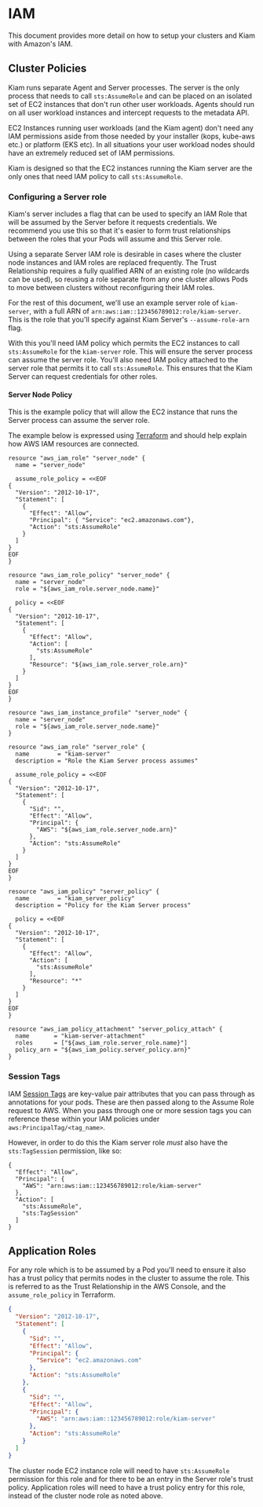 # IAM
This document provides more detail on how to setup your clusters and Kiam with Amazon's IAM.

## Cluster Policies
Kiam runs separate Agent and Server processes. The server is the only process
that needs to call `sts:AssumeRole` and can be placed on an isolated set of EC2
instances that don't run other user workloads. Agents should run on all user
workload instances and intercept requests to the metadata API. 

EC2 Instances running user workloads (and the Kiam agent) don't need any IAM
permissions aside from those needed by your installer (kops, kube-aws etc.) or
platform (EKS etc). In all situations your user workload nodes should have an
extremely reduced set of IAM permissions. 

Kiam is designed so that the EC2 instances running the Kiam server are the only
ones that need IAM policy to call `sts:AssumeRole`. 

### Configuring a Server role
Kiam's server includes a flag that can be used to specify an IAM Role that will
be assumed by the Server before it requests credentials. We recommend you use
this so that it's easier to form trust relationships between the roles that your
Pods will assume and this Server role. 

Using a separate Server IAM role is desirable in cases where the cluster node
instances and IAM roles are replaced frequently. The Trust Relationship requires
a fully qualified ARN of an existing role (no wildcards can be used), so reusing
a role separate from any one cluster allows Pods to move between clusters
without reconfiguring their IAM roles.

For the rest of this document, we'll use an example server role of
`kiam-server`, with a full ARN of `arn:aws:iam::123456789012:role/kiam-server`. 
This is the role that you'll specify against Kiam Server's `--assume-role-arn`
flag.

With this you'll need IAM policy which permits the EC2 instances to call
`sts:AssumeRole` for the `kiam-server` role. This will ensure the server process
can assume the server role. You'll also need IAM policy attached to the server
role that permits it to call `sts:AssumeRole`. This ensures that the Kiam Server
can request credentials for other roles. 

#### Server Node Policy
This is the example policy that will allow the EC2 instance that runs the Server
process can assume the server role. 

The example below is expressed using
[Terraform](https://www.terraform.io/) and should help explain how AWS IAM resources are
connected. 

```hcl
resource "aws_iam_role" "server_node" {
  name = "server_node"

  assume_role_policy = <<EOF
{
  "Version": "2012-10-17",
  "Statement": [
    {
      "Effect": "Allow",
      "Principal": { "Service": "ec2.amazonaws.com"},
      "Action": "sts:AssumeRole"
    }
  ]
}
EOF
}

resource "aws_iam_role_policy" "server_node" {
  name = "server_node"
  role = "${aws_iam_role.server_node.name}"

  policy = <<EOF
{
  "Version": "2012-10-17",
  "Statement": [
    {
      "Effect": "Allow",
      "Action": [
        "sts:AssumeRole"
      ],
      "Resource": "${aws_iam_role.server_role.arn}"
    }
  ]
}
EOF
}

resource "aws_iam_instance_profile" "server_node" {
  name = "server_node"
  role = "${aws_iam_role.server_node.name}"
}

resource "aws_iam_role" "server_role" {
  name        = "kiam-server"
  description = "Role the Kiam Server process assumes"

  assume_role_policy = <<EOF
{
  "Version": "2012-10-17",
  "Statement": [
    {
      "Sid": "",
      "Effect": "Allow",
      "Principal": {
        "AWS": "${aws_iam_role.server_node.arn}"
      },
      "Action": "sts:AssumeRole"
    }
  ]
}
EOF
}

resource "aws_iam_policy" "server_policy" {
  name        = "kiam_server_policy"
  description = "Policy for the Kiam Server process"

  policy = <<EOF
{
  "Version": "2012-10-17",
  "Statement": [
    {
      "Effect": "Allow",
      "Action": [
        "sts:AssumeRole"
      ],
      "Resource": "*"
    }
  ]
}
EOF
}

resource "aws_iam_policy_attachment" "server_policy_attach" {
  name       = "kiam-server-attachment"
  roles      = ["${aws_iam_role.server_role.name}"]
  policy_arn = "${aws_iam_policy.server_policy.arn}"
}
```

### Session Tags
IAM [Session Tags](https://docs.aws.amazon.com/IAM/latest/UserGuide/id_session-tags.html) are key-value pair attributes that you can pass through as annotations for your pods. These are then passed along to the Assume Role request to AWS. When you pass through one or more session tags you can reference these within your IAM policies under `aws:PrincipalTag/<tag_name>`.

However, in order to do this the Kiam server role _must_ also have the `sts:TagSession` permission, like so:

```
{
  "Effect": "Allow",
  "Principal": {
    "AWS": "arn:aws:iam::123456789012:role/kiam-server"
  },
  "Action": [
    "sts:AssumeRole",
    "sts:TagSession"
  ]
}
```

## Application Roles

For any role which is to be assumed by a Pod you'll need to ensure it also has a
trust policy that permits nodes in the cluster to assume the role. This is
referred to as the Trust Relationship in the AWS Console, and the
`assume_role_policy` in Terraform. 

```json
{
  "Version": "2012-10-17",
  "Statement": [
    {
      "Sid": "",
      "Effect": "Allow",
      "Principal": {
        "Service": "ec2.amazonaws.com"
      },
      "Action": "sts:AssumeRole"
    },
    {
      "Sid": "",
      "Effect": "Allow",
      "Principal": {
        "AWS": "arn:aws:iam::123456789012:role/kiam-server"
      },
      "Action": "sts:AssumeRole"
    }
  ]
}
```

The cluster node EC2 instance role will need to have `sts:AssumeRole` permission
for this role and for there to be an entry in the Server role's trust policy.
Application roles will need to have a trust policy entry for this role, instead
of the cluster node role as noted above.
